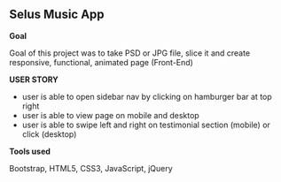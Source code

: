 Selus Music App
----------------


**Goal**

Goal of this project was to take PSD or JPG file, slice it and create 
responsive, functional, animated page (Front-End)


**USER STORY**

- user is able to open sidebar nav by clicking on hamburger bar at top right
- user is able to view page on mobile and desktop
- user is able to swipe left and right on testimonial section (mobile) or click (desktop) 


**Tools used**

Bootstrap, HTML5, CSS3, JavaScript, jQuery